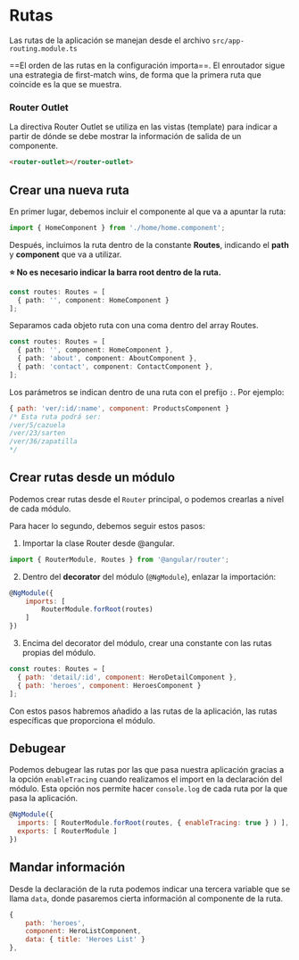 # Rutas

Las rutas de la aplicación se manejan desde el archivo `src/app-routing.module.ts`

==El orden de las rutas en la configuración importa==. El enroutador sigue una estrategia de first-match wins, de forma que la primera ruta que coincide es la que se muestra.

### Router Outlet

La directiva Router Outlet se utiliza en las vistas (template) para indicar a partir de dónde se debe mostrar la información de salida de un componente.

```html
<router-outlet></router-outlet>
```

## Crear una nueva ruta

En primer lugar, debemos incluir el componente al que va a apuntar la ruta:

```typescript
import { HomeComponent } from './home/home.component';
```

Después, incluimos la ruta dentro de la constante **Routes**, indicando el **path** y **component** que va a utilizar.

**:star: No es necesario indicar la barra root dentro de la ruta.**

```typescript
const routes: Routes = [
  { path: '', component: HomeComponent }
];
```

Separamos cada objeto ruta con una coma dentro del array Routes.

```typescript
const routes: Routes = [
  { path: '', component: HomeComponent },
  { path: 'about', component: AboutComponent },
  { path: 'contact', component: ContactComponent },
];
```
Los parámetros se indican dentro de una ruta con el prefijo `:`. Por ejemplo:

```js
{ path: 'ver/:id/:name', component: ProductsComponent }
/* Esta ruta podrá ser:
/ver/5/cazuela
/ver/23/sarten
/ver/36/zapatilla
*/
```

## Crear rutas desde un módulo

Podemos crear rutas desde el `Router` principal, o podemos crearlas a nivel de cada módulo.

Para hacer lo segundo, debemos seguir estos pasos:

1. Importar la clase Router desde @angular.

```js
import { RouterModule, Routes } from '@angular/router';
```

2. Dentro del **decorator** del módulo (`@NgModule`), enlazar la importación:

```js
@NgModule({
	imports: [
		RouterModule.forRoot(routes)
	]
})
```

3. Encima del decorator del módulo, crear una constante con las rutas propias del módulo.

```js
const routes: Routes = [
  { path: 'detail/:id', component: HeroDetailComponent },
  { path: 'heroes', component: HeroesComponent }
];
```

Con estos pasos habremos añadido a las rutas de la aplicación, las rutas específicas que proporciona el módulo.

## Debugear

Podemos debugear las rutas por las que pasa nuestra aplicación gracias a la opción `enableTracing` cuando realizamos el import en la declaración del módulo. Esta opción nos permite hacer `console.log` de cada ruta por la que pasa la aplicación.

```js
@NgModule({
  imports: [ RouterModule.forRoot(routes, { enableTracing: true } ) ],
  exports: [ RouterModule ]
})
```

## Mandar información

Desde la declaración de la ruta podemos indicar una tercera variable que se llama `data`, donde pasaremos cierta información al componente de la ruta.

```js
{
	path: 'heroes',
	component: HeroListComponent,
	data: { title: 'Heroes List' }
},
```

